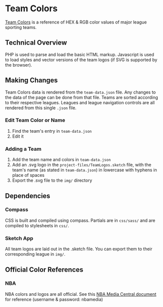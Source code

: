 # Team Colors

[Team Colors](http://teamcolors.arc90.com/) is a reference of HEX & RGB color values of major league sporting teams. 


## Technical Overview

PHP is used to parse and load the basic HTML markup. Javascript is used to load styles and vector versions of the team logos (if SVG is supported by the browser).


## Making Changes

Team Colors data is rendered from the `team-data.json` file. Any changes to the data of the page can be done from that file. Teams are sorted according to their respective leagues. Leagues and league navigation controls are all rendered from this single `.json` file.

### Edit Team Color or Name

1. Find the team's entry in `team-data.json` 
2. Edit it

### Adding a Team

1. Add the team name and colors in `team-data.json`
2. Add an .svg logo in the `project-files/TeamLogos.sketch` file, with the team's name (as stated in `team-data.json`) in lowercase with hyphens in place of spaces
3. Export the .svg file to the `img/` directory

## Dependencies

### Compass

CSS is built and compiled using compass. Partials are in `css/sass/` and are compiled to stylesheets in `css/`.

### Sketch App

All team logos are laid out in the .sketch file. You can export them to their corresponding league in `img/`.

## Official Color References

### NBA

NBA colors and logos are all official. See this [NBA Media Central document](http://courtside.nba.com/QuickPlace/nbalogo/Main.nsf/$defaultview/AD4C002C7D0F37A285257D660058EAED/$File/NBA%20Primary%20Composite_14-15PLAYOFFS.pdf?OpenElement) for reference (username & password: nbamedia)

